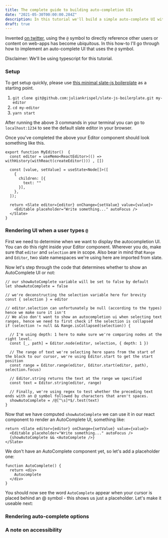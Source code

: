 ```yaml
---
title: The complete guide to building auto-completion UIs
date: "2021-05-30T00:00:00.284Z"
description: In this tutorial we'll build a simple auto-complete UI with slate, triggered with the @ symbol, as is common in so many text editors across the web.
draft: true
---
```


Invented [on twitter](https://en.wikipedia.org/wiki/Mention_(blogging)), using the `@` symbol to directly reference other users or content on web-apps has become ubiquitous. In this how-to I'll go through how to implement an auto-complete UI that uses the `@` symbol.

Disclaimer: We'll be using typescript for this tutorial.

### Setup 

To get setup quickly, please use [this minimal slate-js boilerplate](https://github.com/juliankrispel/slate-js-boilerplate) as a starting point.

1. `git clone git@github.com:juliankrispel/slate-js-boilerplate.git my-editor`
2. `cd my-editor`
3. `yarn start`

After running the above 3 commands in your terminal you can go to `localhost:1234` to see the default slate editor in your browser.

Once you've completed the above your Editor component should look something like this.

```tsx
export function MyEditor()  {
  const editor = useMemo<ReactEditor>(() => withHistory(withReact(createEditor())) , [])

  const [value, setValue] = useState<Node[]>([
    {
      children: [{
        text: ""
      }], 
    },
  ]);

  return <Slate editor={editor} onChange={setValue} value={value}>
    <Editable placeholder="Write something..." autoFocus />
  </Slate>
}
```

### Rendering UI when a user types `@`

First we need to determine when we want to display the autocompletion UI. You can do this right inside your Editor component. Wherever you do, make sure that `editor` and `selection` are in scope. Also bear in mind that `Range` and `Editor`, two slate namespaces we're using here are imported from slate.

Now let's step through the code that determines whether to show an AutoComplete UI or not:

```tsx
// our showAutoComplete variable will be set to false by default
let showAutoComplete = false

// we're deconstructing the selection variable here for brevity
const { selection } = editor

// editor.selection can unfortunately be null (according to the types) hence we make sure it isn't
// We also don't want to show an autocompletion ui when selecting text ranges, hence we need to first check if the selection is collapsed
if (selection != null && Range.isCollapsed(selection)) {

  // I'm using depth: 1 here to make sure we're comparing nodes at the right level.
  const [_, path] = Editor.node(editor, selection, { depth: 1 })

  // The range of text we're selecting here spans from the start of the block to our cursor, we're using Editor.start to get the start position
  const range = Editor.range(editor, Editor.start(editor, path), selection.focus)

  // Editor.string returns the text at the range we specified
  const text = Editor.string(editor, range)

  // Finally, we're using regex to test whether the preceding text ends with an @ symbol followed by characters that aren't spaces.
  showAutoComplete = /@[^\s]*$/.test(text)
}
```

Now that we have computed `showAutoComplete` we can use it in our react component to render an AutoComplete UI, something like:

```tsx
return <Slate editor={editor} onChange={setValue} value={value}>
  <Editable placeholder="Write something..." autoFocus />
  {showAutoComplete && <AutoComplete />}
</Slate>
```

We don't have an AutoComplete component yet, so let's add a placeholder one:


```tsx
function AutoComplete() {
  return <div>
    Autocomplete
  </div>
}
```

You should now see the word `AutoComplete` appear when your cursor is placed behind an @ symbol - this shows us just a placeholder. Let's make it useable next:

### Rendering auto-complete options



### A note on accessibility

